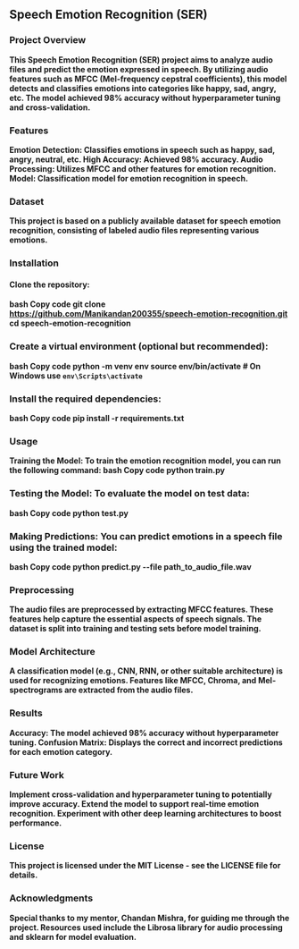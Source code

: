 ## Speech Emotion Recognition (SER)
### Project Overview
**This Speech Emotion Recognition (SER) project aims to analyze audio files and predict the emotion expressed in speech. By utilizing audio features such as MFCC (Mel-frequency cepstral coefficients), this model detects and classifies emotions into categories like happy, sad, angry, etc. The model achieved 98% accuracy without hyperparameter tuning and cross-validation.**

### Features
**Emotion Detection: Classifies emotions in speech such as happy, sad, angry, neutral, etc.
High Accuracy: Achieved 98% accuracy.
Audio Processing: Utilizes MFCC and other features for emotion recognition.
Model: Classification model for emotion recognition in speech.**

### Dataset
**This project is based on a publicly available dataset for speech emotion recognition, consisting of labeled audio files representing various emotions.**

### Installation
#### Clone the repository:
**bash
Copy code
git clone https://github.com/Manikandan200355/speech-emotion-recognition.git
cd speech-emotion-recognition**

### Create a virtual environment (optional but recommended):
**bash
Copy code
python -m venv env
source env/bin/activate  # On Windows use `env\Scripts\activate`**

### Install the required dependencies:
**bash
Copy code
pip install -r requirements.txt**

### Usage
**Training the Model: To train the emotion recognition model, you can run the following command:
bash
Copy code
python train.py**

### Testing the Model: To evaluate the model on test data:
**bash
Copy code
python test.py**

### Making Predictions: You can predict emotions in a speech file using the trained model:
**bash
Copy code
python predict.py --file path_to_audio_file.wav**

### Preprocessing
**The audio files are preprocessed by extracting MFCC features. These features help capture the essential aspects of speech signals.
The dataset is split into training and testing sets before model training.**

### Model Architecture
**A classification model (e.g., CNN, RNN, or other suitable architecture) is used for recognizing emotions.
Features like MFCC, Chroma, and Mel-spectrograms are extracted from the audio files.**

### Results
**Accuracy: The model achieved 98% accuracy without hyperparameter tuning.
Confusion Matrix: Displays the correct and incorrect predictions for each emotion category.**

### Future Work
**Implement cross-validation and hyperparameter tuning to potentially improve accuracy.
Extend the model to support real-time emotion recognition.
Experiment with other deep learning architectures to boost performance.**

### License
**This project is licensed under the MIT License - see the LICENSE file for details.**

### Acknowledgments
**Special thanks to my mentor, Chandan Mishra, for guiding me through the project.
Resources used include the Librosa library for audio processing and sklearn for model evaluation.**
